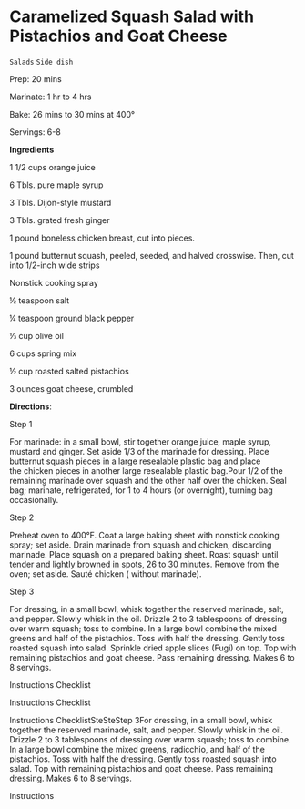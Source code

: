 # Caramelized Squash Salad with Pistachios and Goat Cheese

`Salads` `Side dish`

Prep: 20 mins

Marinate: 1 hr to 4 hrs

Bake: 26 mins to 30 mins at 400°

Servings: 6-8

**Ingredients**

1 1/2 cups orange juice

6 Tbls. pure maple syrup

3 Tbls. Dijon-style mustard

3 Tbls. grated fresh ginger

1 pound boneless chicken breast, cut into pieces.

1 pound butternut squash, peeled, seeded, and halved crosswise. Then, cut into 1/2-inch wide strips

Nonstick cooking spray

½ teaspoon salt

¼ teaspoon ground black pepper

⅓ cup olive oil

6 cups spring mix

½ cup roasted salted pistachios

3 ounces goat cheese, crumbled

**Directions**:

Step 1

For marinade: in a small bowl, stir together orange juice, maple syrup, mustard and ginger. Set aside 1/3 of the marinade for dressing. Place butternut squash pieces in a large resealable plastic bag and place the chicken pieces in another large resealable plastic bag.Pour 1/2 of the remaining marinade over squash and the other half over the chicken. Seal bag; marinate, refrigerated, for 1 to 4 hours (or overnight), turning bag occasionally.

Step 2

Preheat oven to 400°F. Coat a large baking sheet with nonstick cooking spray; set aside. Drain marinade from squash and chicken, discarding marinade. Place squash on a prepared baking sheet. Roast squash until tender and lightly browned in spots, 26 to 30 minutes. Remove from the oven; set aside. Sauté chicken ( without marinade).

Step 3

For dressing, in a small bowl, whisk together the reserved marinade, salt, and pepper. Slowly whisk in the oil. Drizzle 2 to 3 tablespoons of dressing over warm squash; toss to combine. In a large bowl combine the mixed greens and half of the pistachios. Toss with half the dressing. Gently toss roasted squash into salad. Sprinkle dried apple slices (Fugi) on top. Top with remaining pistachios and goat cheese. Pass remaining dressing. Makes 6 to 8 servings.

Instructions Checklist

Instructions Checklist

Instructions ChecklistSteSteStep 3For dressing, in a small bowl, whisk together the reserved marinade, salt, and pepper. Slowly whisk in the oil. Drizzle 2 to 3 tablespoons of dressing over warm squash; toss to combine. In a large bowl combine the mixed greens, radicchio, and half of the pistachios. Toss with half the dressing. Gently toss roasted squash into salad. Top with remaining pistachios and goat cheese. Pass remaining dressing. Makes 6 to 8 servings.

Instructions
